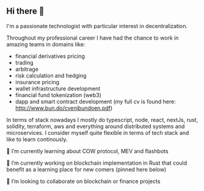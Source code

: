 ## Hi there 👋

I'm a passionate technologist with particular interest in decentralization.

Throughout my professional career I have had the chance to work in amazing teams in domains like:

- financial derivatives pricing
- trading
- arbitrage
- risk calculation and hedging
- insurance pricing
- wallet infrastructure development
- financial fund tokenization (web3)
- dapp and smart contract development
  (my full cv is found here: http://www.bun.do/cvenibundoen.pdf)

In terms of stack nowadays I mostly do typescript, node, react, nextJs, rust, solidity, terraform, aws and everything around distributed systems and microservices.
I consider myself quite flexible in terms of tech stack and like to learn continously.

🌱 I’m currently learning about COW protocol, MEV and flashbots

🔭 I’m currently working on blockchain implementation in Rust that could benefit as a learning place for new comers (pinned here below)

👯 I’m looking to collaborate on blockchain or finance projects

<!--
**enibundo/enibundo** is a ✨ _special_ ✨ repository because its `README.md` (this file) appears on your GitHub profile.

Here are some ideas to get you started:

- 🔭 I’m currently working on ...
- 🌱 I’m currently learning ...
- 👯 I’m looking to collaborate on ...
- 🤔 I’m looking for help with ...
- 💬 Ask me about ...
- 📫 How to reach me: ...
- 😄 Pronouns: ...
- ⚡ Fun fact: ...
-->
